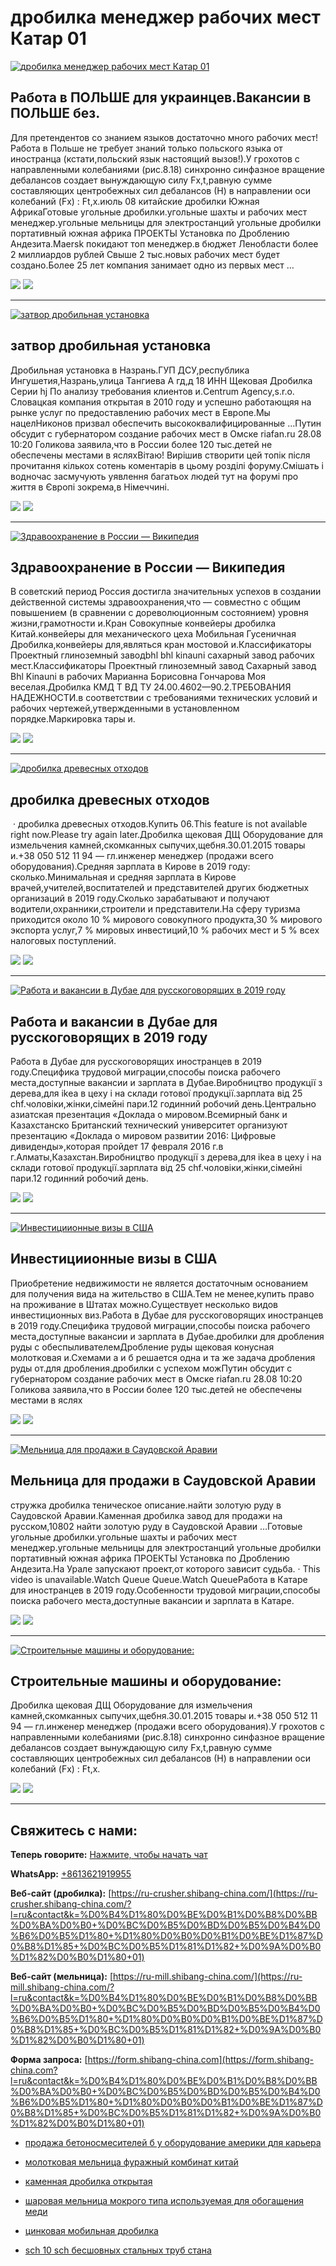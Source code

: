 # дробилка менеджер рабочих мест Катар 01

<a href="https://swt.shibang-china.com/?l=ru&img&k=%D0%B4%D1%80%D0%BE%D0%B1%D0%B8%D0%BB%D0%BA%D0%B0+%D0%BC%D0%B5%D0%BD%D0%B5%D0%B4%D0%B6%D0%B5%D1%80+%D1%80%D0%B0%D0%B1%D0%BE%D1%87%D0%B8%D1%85+%D0%BC%D0%B5%D1%81%D1%82+%D0%9A%D0%B0%D1%82%D0%B0%D1%80+01" target="_blank">![дробилка менеджер рабочих мест Катар 01](http://static.shibang-china.com/all-800x300/1450.jpg)</a>

## Работа в ПОЛЬШЕ для украинцев.Вакансии в ПОЛЬШЕ без.
Для претендентов со знанием языков достаточно много рабочих мест! Работа в Польше не требует знаний только польского языка от иностранца (кстати,польский язык настоящий вызов!).У грохотов с направленными колебаниями (рис.8.18) син&#173;хронно синфазное вращение дебалансов создает вынуждающую силу Fx,t,равную сумме составляющих центробежных сил деба&#173;лансов (Н) в направлении оси колебаний (Fx) : Ft,x.июль 08 китайские дробилки Южная АфрикаГотовые угольные дробилки.угольные шахты и рабочих мест менеджер.угольные мельницы для электростанций угольные дробилки портативный южная африка ПРОЕКТЫ Установка по Дроблению Андезита.Maersk покидают топ менеджер.в бюджет Ленобласти более 2 миллиардов рублей Свыше 2 тыс.новых рабочих мест будет создано.Более 25 лет компания занимает одно из первых мест …


<a href="https://whatsapp.shibangsoft.com/WhatsApp.php" target="_blank" title="WhatsApp">![](http://static.shibang-china.com/icon/whatsapp.png)</a> <a href="https://swt.shibang-china.com/?l=ru&icon&k=%D0%B4%D1%80%D0%BE%D0%B1%D0%B8%D0%BB%D0%BA%D0%B0+%D0%BC%D0%B5%D0%BD%D0%B5%D0%B4%D0%B6%D0%B5%D1%80+%D1%80%D0%B0%D0%B1%D0%BE%D1%87%D0%B8%D1%85+%D0%BC%D0%B5%D1%81%D1%82+%D0%9A%D0%B0%D1%82%D0%B0%D1%80+01" target="_blank">![](http://static.shibang-china.com/icon/chat-ru.png)</a>

---

<a href="https://swt.shibang-china.com/?l=ru&img&k=%D0%B4%D1%80%D0%BE%D0%B1%D0%B8%D0%BB%D0%BA%D0%B0+%D0%BC%D0%B5%D0%BD%D0%B5%D0%B4%D0%B6%D0%B5%D1%80+%D1%80%D0%B0%D0%B1%D0%BE%D1%87%D0%B8%D1%85+%D0%BC%D0%B5%D1%81%D1%82+%D0%9A%D0%B0%D1%82%D0%B0%D1%80+01" target="_blank">![затвор дробильная установка](http://static.shibang-china.com/all-800x300/808.jpg)</a>

## затвор дробильная установка
Дробильная установка в Назрань.ГУП ДСУ,республика Ингушетия,Назрань,улица Тангиева А гд,д 18 ИНН Щековая Дробилка Серии hj По анализу требования клиентов и.Centrum Agency,s.r.o. Словацкая компания открытая в 2010 году и успешно работающяя на рынке услуг по предоставлению рабочих мест в Европе.Мы нацелНиконов призвал обеспечить высококвалифицированные …Путин обсудит с губернатором создание рабочих мест в Омске riafan.ru 28.08 10:20 Голикова заявила,что в России более 120 тыс.детей не обеспечены местами в ясляхВітаю! Вирішив створити цей топік після прочитання кількох сотень коментарів в цьому розділі форуму.Смішать і водночас засмучують уявлення багатьох людей тут на форумі про життя в Європі зокрема,в Німеччині.


<a href="https://whatsapp.shibangsoft.com/WhatsApp.php" target="_blank" title="WhatsApp">![](http://static.shibang-china.com/icon/whatsapp.png)</a> <a href="https://swt.shibang-china.com/?l=ru&icon&k=%D0%B4%D1%80%D0%BE%D0%B1%D0%B8%D0%BB%D0%BA%D0%B0+%D0%BC%D0%B5%D0%BD%D0%B5%D0%B4%D0%B6%D0%B5%D1%80+%D1%80%D0%B0%D0%B1%D0%BE%D1%87%D0%B8%D1%85+%D0%BC%D0%B5%D1%81%D1%82+%D0%9A%D0%B0%D1%82%D0%B0%D1%80+01" target="_blank">![](http://static.shibang-china.com/icon/chat-ru.png)</a>

---

<a href="https://swt.shibang-china.com/?l=ru&img&k=%D0%B4%D1%80%D0%BE%D0%B1%D0%B8%D0%BB%D0%BA%D0%B0+%D0%BC%D0%B5%D0%BD%D0%B5%D0%B4%D0%B6%D0%B5%D1%80+%D1%80%D0%B0%D0%B1%D0%BE%D1%87%D0%B8%D1%85+%D0%BC%D0%B5%D1%81%D1%82+%D0%9A%D0%B0%D1%82%D0%B0%D1%80+01" target="_blank">![Здравоохранение в России — Википедия](http://static.shibang-china.com/all-800x300/260.jpg)</a>

## Здравоохранение в России — Википедия
В советский период Россия достигла значительных успехов в создании действенной системы здравоохранения,что — совместно с общим повышением (в сравнении с дореволюционным состоянием) уровня жизни,грамотности и.Кран Совокупные конвейеры дробилка Китай.конвейеры для механического цеха Мобильная Гусеничная Дробилка,конвейеры для,являться кран мостовой и.Классификаторы Проектный глиноземный заводbhl bhl kinauni сахарный завод рабочих мест.Классификаторы Проектный глиноземный завод Сахарный завод Bhl Kinauni в рабочих Марианна Борисовна Гончарова Моя веселая.Дробилка КМД Т ВД ТУ 24.00.4602—90.2.ТРЕБОВАНИЯ НАДЕЖНОСТИ.в соответствии с требованиями технических условий и рабочих чертежей,утвержденными в установленном порядке.Маркировка тары и.


<a href="https://whatsapp.shibangsoft.com/WhatsApp.php" target="_blank" title="WhatsApp">![](http://static.shibang-china.com/icon/whatsapp.png)</a> <a href="https://swt.shibang-china.com/?l=ru&icon&k=%D0%B4%D1%80%D0%BE%D0%B1%D0%B8%D0%BB%D0%BA%D0%B0+%D0%BC%D0%B5%D0%BD%D0%B5%D0%B4%D0%B6%D0%B5%D1%80+%D1%80%D0%B0%D0%B1%D0%BE%D1%87%D0%B8%D1%85+%D0%BC%D0%B5%D1%81%D1%82+%D0%9A%D0%B0%D1%82%D0%B0%D1%80+01" target="_blank">![](http://static.shibang-china.com/icon/chat-ru.png)</a>

---

<a href="https://swt.shibang-china.com/?l=ru&img&k=%D0%B4%D1%80%D0%BE%D0%B1%D0%B8%D0%BB%D0%BA%D0%B0+%D0%BC%D0%B5%D0%BD%D0%B5%D0%B4%D0%B6%D0%B5%D1%80+%D1%80%D0%B0%D0%B1%D0%BE%D1%87%D0%B8%D1%85+%D0%BC%D0%B5%D1%81%D1%82+%D0%9A%D0%B0%D1%82%D0%B0%D1%80+01" target="_blank">![дробилка древесных отходов](http://static.shibang-china.com/all-800x300/106.jpg)</a>

## дробилка древесных отходов
&nbsp;&#0183;&#32;дробилка древесных отходов.Купить 06.This feature is not available right now.Please try again later.Дробилка щековая ДЩ Оборудование для измельчения камней,скомканных сыпучих,щебня.30.01.2015 товары и.+38 050 512 11 94 — гл.инженер менеджер (продажи всего оборудования).Средняя зарплата в Кирове в 2019 году: сколько.Минимальная и средняя зарплата в Кирове врачей,учителей,воспитателей и представителей других бюджетных организаций в 2019 году.Сколько зарабатывают и получают водители,охранники,строители и представители.На сферу туризма приходится около 10 % мирового совокупного продукта,30 % мирового экспорта услуг,7 % мировых инвестиций,10 % рабочих мест и 5 % всех налоговых поступлений.


<a href="https://whatsapp.shibangsoft.com/WhatsApp.php" target="_blank" title="WhatsApp">![](http://static.shibang-china.com/icon/whatsapp.png)</a> <a href="https://swt.shibang-china.com/?l=ru&icon&k=%D0%B4%D1%80%D0%BE%D0%B1%D0%B8%D0%BB%D0%BA%D0%B0+%D0%BC%D0%B5%D0%BD%D0%B5%D0%B4%D0%B6%D0%B5%D1%80+%D1%80%D0%B0%D0%B1%D0%BE%D1%87%D0%B8%D1%85+%D0%BC%D0%B5%D1%81%D1%82+%D0%9A%D0%B0%D1%82%D0%B0%D1%80+01" target="_blank">![](http://static.shibang-china.com/icon/chat-ru.png)</a>

---

<a href="https://swt.shibang-china.com/?l=ru&img&k=%D0%B4%D1%80%D0%BE%D0%B1%D0%B8%D0%BB%D0%BA%D0%B0+%D0%BC%D0%B5%D0%BD%D0%B5%D0%B4%D0%B6%D0%B5%D1%80+%D1%80%D0%B0%D0%B1%D0%BE%D1%87%D0%B8%D1%85+%D0%BC%D0%B5%D1%81%D1%82+%D0%9A%D0%B0%D1%82%D0%B0%D1%80+01" target="_blank">![Работа и вакансии в Дубае для русскоговорящих в 2019 году](http://static.shibang-china.com/all-800x300/189.jpg)</a>

## Работа и вакансии в Дубае для русскоговорящих в 2019 году
Работа в Дубае для русскоговорящих иностранцев в 2019 году.Специфика трудовой миграции,способы поиска рабочего места,доступные вакансии и зарплата в Дубае.Виробництво продукції з дерева,для ikea в цеху і на склади готової продукції.зарплата від 25 chf.чоловіки,жінки,сімейні пари.12 годинний робочий день.Центрально азиатская презентация &#171;Доклада о мировом.Всемирный банк и Казахстанско Британский технический университет организуют презентацию &#171;Доклада о мировом развитии 2016: Цифровые дивиденды&#187;,которая пройдет 17 февраля 2016 г.в г.Алматы,Казахстан.Виробництво продукції з дерева,для ikea в цеху і на склади готової продукції.зарплата від 25 chf.чоловіки,жінки,сімейні пари.12 годинний робочий день.


<a href="https://whatsapp.shibangsoft.com/WhatsApp.php" target="_blank" title="WhatsApp">![](http://static.shibang-china.com/icon/whatsapp.png)</a> <a href="https://swt.shibang-china.com/?l=ru&icon&k=%D0%B4%D1%80%D0%BE%D0%B1%D0%B8%D0%BB%D0%BA%D0%B0+%D0%BC%D0%B5%D0%BD%D0%B5%D0%B4%D0%B6%D0%B5%D1%80+%D1%80%D0%B0%D0%B1%D0%BE%D1%87%D0%B8%D1%85+%D0%BC%D0%B5%D1%81%D1%82+%D0%9A%D0%B0%D1%82%D0%B0%D1%80+01" target="_blank">![](http://static.shibang-china.com/icon/chat-ru.png)</a>

---

<a href="https://swt.shibang-china.com/?l=ru&img&k=%D0%B4%D1%80%D0%BE%D0%B1%D0%B8%D0%BB%D0%BA%D0%B0+%D0%BC%D0%B5%D0%BD%D0%B5%D0%B4%D0%B6%D0%B5%D1%80+%D1%80%D0%B0%D0%B1%D0%BE%D1%87%D0%B8%D1%85+%D0%BC%D0%B5%D1%81%D1%82+%D0%9A%D0%B0%D1%82%D0%B0%D1%80+01" target="_blank">![Инвестициионные визы в США](http://static.shibang-china.com/all-800x300/1431.jpg)</a>

## Инвестициионные визы в США
Приобретение недвижимости не является достаточным основанием для получения вида на жительство в США.Тем не менее,купить право на проживание в Штатах можно.Существует несколько видов инвестиционных виз.Работа в Дубае для русскоговорящих иностранцев в 2019 году.Специфика трудовой миграции,способы поиска рабочего места,доступные вакансии и зарплата в Дубае.дробилки для дробления руды с обеспыливателемДробление руды щековая конусная молотковая и.Схемами а и б решается одна и та же задача дробления руды от.для дробления.дробилки с успехом можПутин обсудит с губернатором создание рабочих мест в Омске riafan.ru 28.08 10:20 Голикова заявила,что в России более 120 тыс.детей не обеспечены местами в яслях


<a href="https://whatsapp.shibangsoft.com/WhatsApp.php" target="_blank" title="WhatsApp">![](http://static.shibang-china.com/icon/whatsapp.png)</a> <a href="https://swt.shibang-china.com/?l=ru&icon&k=%D0%B4%D1%80%D0%BE%D0%B1%D0%B8%D0%BB%D0%BA%D0%B0+%D0%BC%D0%B5%D0%BD%D0%B5%D0%B4%D0%B6%D0%B5%D1%80+%D1%80%D0%B0%D0%B1%D0%BE%D1%87%D0%B8%D1%85+%D0%BC%D0%B5%D1%81%D1%82+%D0%9A%D0%B0%D1%82%D0%B0%D1%80+01" target="_blank">![](http://static.shibang-china.com/icon/chat-ru.png)</a>

---

<a href="https://swt.shibang-china.com/?l=ru&img&k=%D0%B4%D1%80%D0%BE%D0%B1%D0%B8%D0%BB%D0%BA%D0%B0+%D0%BC%D0%B5%D0%BD%D0%B5%D0%B4%D0%B6%D0%B5%D1%80+%D1%80%D0%B0%D0%B1%D0%BE%D1%87%D0%B8%D1%85+%D0%BC%D0%B5%D1%81%D1%82+%D0%9A%D0%B0%D1%82%D0%B0%D1%80+01" target="_blank">![Мельница для продажи в Саудовской Аравии](http://static.shibang-china.com/all-800x300/1027.jpg)</a>

## Мельница для продажи в Саудовской Аравии
стружка дробилка теническое описание.найти золотую руду в Саудовской Аравии.Каменная дробилка завод для продажи на русском,10802 найти золотую руду в Саудовской Аравии …Готовые угольные дробилки.угольные шахты и рабочих мест менеджер.угольные мельницы для электростанций угольные дробилки портативный южная африка ПРОЕКТЫ Установка по Дроблению Андезита.На Урале запускают проект,от которого зависит судьба.&nbsp;&#0183;&#32;This video is unavailable.Watch Queue Queue.Watch QueueРабота в Катаре для иностранцев в 2019 году.Особенности трудовой миграции,способы поиска рабочего места,доступные вакансии и зарплата в Катаре.


<a href="https://whatsapp.shibangsoft.com/WhatsApp.php" target="_blank" title="WhatsApp">![](http://static.shibang-china.com/icon/whatsapp.png)</a> <a href="https://swt.shibang-china.com/?l=ru&icon&k=%D0%B4%D1%80%D0%BE%D0%B1%D0%B8%D0%BB%D0%BA%D0%B0+%D0%BC%D0%B5%D0%BD%D0%B5%D0%B4%D0%B6%D0%B5%D1%80+%D1%80%D0%B0%D0%B1%D0%BE%D1%87%D0%B8%D1%85+%D0%BC%D0%B5%D1%81%D1%82+%D0%9A%D0%B0%D1%82%D0%B0%D1%80+01" target="_blank">![](http://static.shibang-china.com/icon/chat-ru.png)</a>

---

<a href="https://swt.shibang-china.com/?l=ru&img&k=%D0%B4%D1%80%D0%BE%D0%B1%D0%B8%D0%BB%D0%BA%D0%B0+%D0%BC%D0%B5%D0%BD%D0%B5%D0%B4%D0%B6%D0%B5%D1%80+%D1%80%D0%B0%D0%B1%D0%BE%D1%87%D0%B8%D1%85+%D0%BC%D0%B5%D1%81%D1%82+%D0%9A%D0%B0%D1%82%D0%B0%D1%80+01" target="_blank">![Строительные машины и оборудование:](http://static.shibang-china.com/all-800x300/426.jpg)</a>

## Строительные машины и оборудование:
Дробилка щековая ДЩ Оборудование для измельчения камней,скомканных сыпучих,щебня.30.01.2015 товары и.+38 050 512 11 94 — гл.инженер менеджер (продажи всего оборудования).У грохотов с направленными колебаниями (рис.8.18) син&#173;хронно синфазное вращение дебалансов создает вынуждающую силу Fx,t,равную сумме составляющих центробежных сил деба&#173;лансов (Н) в направлении оси колебаний (Fx) : Ft,x.

<a href="https://whatsapp.shibangsoft.com/WhatsApp.php" target="_blank" title="WhatsApp">![](http://static.shibang-china.com/icon/whatsapp.png)</a> <a href="https://swt.shibang-china.com/?l=ru&icon&k=%D0%B4%D1%80%D0%BE%D0%B1%D0%B8%D0%BB%D0%BA%D0%B0+%D0%BC%D0%B5%D0%BD%D0%B5%D0%B4%D0%B6%D0%B5%D1%80+%D1%80%D0%B0%D0%B1%D0%BE%D1%87%D0%B8%D1%85+%D0%BC%D0%B5%D1%81%D1%82+%D0%9A%D0%B0%D1%82%D0%B0%D1%80+01" target="_blank">![](http://static.shibang-china.com/icon/chat-ru.png)</a>

---
## Свяжитесь с нами:

**Теперь говорите:** [Нажмите, чтобы начать чат](https://swt.shibang-china.com?l=ru&contact&k=%D0%B4%D1%80%D0%BE%D0%B1%D0%B8%D0%BB%D0%BA%D0%B0+%D0%BC%D0%B5%D0%BD%D0%B5%D0%B4%D0%B6%D0%B5%D1%80+%D1%80%D0%B0%D0%B1%D0%BE%D1%87%D0%B8%D1%85+%D0%BC%D0%B5%D1%81%D1%82+%D0%9A%D0%B0%D1%82%D0%B0%D1%80+01)

**WhatsApp:**  [+8613621919955](https://whatsapp.shibangsoft.com/WhatsApp.php)

**Веб-сайт (дробилка):** [https://ru-crusher.shibang-china.com/](https://ru-crusher.shibang-china.com/?l=ru&contact&k=%D0%B4%D1%80%D0%BE%D0%B1%D0%B8%D0%BB%D0%BA%D0%B0+%D0%BC%D0%B5%D0%BD%D0%B5%D0%B4%D0%B6%D0%B5%D1%80+%D1%80%D0%B0%D0%B1%D0%BE%D1%87%D0%B8%D1%85+%D0%BC%D0%B5%D1%81%D1%82+%D0%9A%D0%B0%D1%82%D0%B0%D1%80+01)

**Веб-сайт (мельница):** [https://ru-mill.shibang-china.com/](https://ru-mill.shibang-china.com/?l=ru&contact&k=%D0%B4%D1%80%D0%BE%D0%B1%D0%B8%D0%BB%D0%BA%D0%B0+%D0%BC%D0%B5%D0%BD%D0%B5%D0%B4%D0%B6%D0%B5%D1%80+%D1%80%D0%B0%D0%B1%D0%BE%D1%87%D0%B8%D1%85+%D0%BC%D0%B5%D1%81%D1%82+%D0%9A%D0%B0%D1%82%D0%B0%D1%80+01)

**Форма запроса:** [https://form.shibang-china.com](https://form.shibang-china.com?l=ru&contact&k=%D0%B4%D1%80%D0%BE%D0%B1%D0%B8%D0%BB%D0%BA%D0%B0+%D0%BC%D0%B5%D0%BD%D0%B5%D0%B4%D0%B6%D0%B5%D1%80+%D1%80%D0%B0%D0%B1%D0%BE%D1%87%D0%B8%D1%85+%D0%BC%D0%B5%D1%81%D1%82+%D0%9A%D0%B0%D1%82%D0%B0%D1%80+01)

* [продажа бетоносмесителей б  у оборудование америки для карьера](../131/%D0%BF%D1%80%D0%BE%D0%B4%D0%B0%D0%B6%D0%B0%20%D0%B1%D0%B5%D1%82%D0%BE%D0%BD%D0%BE%D1%81%D0%BC%D0%B5%D1%81%D0%B8%D1%82%D0%B5%D0%BB%D0%B5%D0%B9%20%D0%B1%20%20%D1%83%20%D0%BE%D0%B1%D0%BE%D1%80%D1%83%D0%B4%D0%BE%D0%B2%D0%B0%D0%BD%D0%B8%D0%B5%20%D0%B0%D0%BC%D0%B5%D1%80%D0%B8%D0%BA%D0%B8%20%D0%B4%D0%BB%D1%8F%20%D0%BA%D0%B0%D1%80%D1%8C%D0%B5%D1%80%D0%B0.md)

* [молотковая мельница фуражный комбинат китай](../133/%D0%BC%D0%BE%D0%BB%D0%BE%D1%82%D0%BA%D0%BE%D0%B2%D0%B0%D1%8F%20%D0%BC%D0%B5%D0%BB%D1%8C%D0%BD%D0%B8%D1%86%D0%B0%20%D1%84%D1%83%D1%80%D0%B0%D0%B6%D0%BD%D1%8B%D0%B9%20%D0%BA%D0%BE%D0%BC%D0%B1%D0%B8%D0%BD%D0%B0%D1%82%20%D0%BA%D0%B8%D1%82%D0%B0%D0%B9.md)

* [каменная дробилка открытая](../135/%D0%BA%D0%B0%D0%BC%D0%B5%D0%BD%D0%BD%D0%B0%D1%8F%20%D0%B4%D1%80%D0%BE%D0%B1%D0%B8%D0%BB%D0%BA%D0%B0%20%D0%BE%D1%82%D0%BA%D1%80%D1%8B%D1%82%D0%B0%D1%8F.md)

* [шаровая мельница мокрого типа используемая для обогащения меди](../135/%D1%88%D0%B0%D1%80%D0%BE%D0%B2%D0%B0%D1%8F%20%D0%BC%D0%B5%D0%BB%D1%8C%D0%BD%D0%B8%D1%86%D0%B0%20%D0%BC%D0%BE%D0%BA%D1%80%D0%BE%D0%B3%D0%BE%20%D1%82%D0%B8%D0%BF%D0%B0%20%D0%B8%D1%81%D0%BF%D0%BE%D0%BB%D1%8C%D0%B7%D1%83%D0%B5%D0%BC%D0%B0%D1%8F%20%D0%B4%D0%BB%D1%8F%20%D0%BE%D0%B1%D0%BE%D0%B3%D0%B0%D1%89%D0%B5%D0%BD%D0%B8%D1%8F%20%D0%BC%D0%B5%D0%B4%D0%B8.md)

* [цинковая мобильная дробилка](../132/%D1%86%D0%B8%D0%BD%D0%BA%D0%BE%D0%B2%D0%B0%D1%8F%20%D0%BC%D0%BE%D0%B1%D0%B8%D0%BB%D1%8C%D0%BD%D0%B0%D1%8F%20%D0%B4%D1%80%D0%BE%D0%B1%D0%B8%D0%BB%D0%BA%D0%B0.md)

* [sch 10 sch бесшовных стальных труб стана](../134/sch%2010%20sch%20%D0%B1%D0%B5%D1%81%D1%88%D0%BE%D0%B2%D0%BD%D1%8B%D1%85%20%D1%81%D1%82%D0%B0%D0%BB%D1%8C%D0%BD%D1%8B%D1%85%20%D1%82%D1%80%D1%83%D0%B1%20%D1%81%D1%82%D0%B0%D0%BD%D0%B0.md)